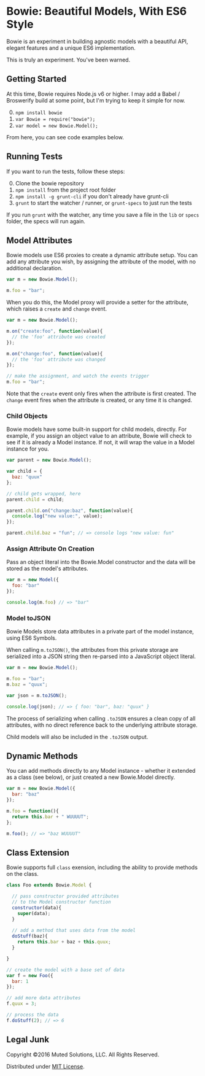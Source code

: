 # Bowie: Beautiful Models, With ES6 Style

Bowie is an experiment in building agnostic models with a 
beautiful API, elegant features and a unique ES6 implementation.

This is truly an experiment. You've been warned.

## Getting Started

At this time, Bowie requires Node.js v6 or higher. I may add
a Babel / Broswerify build at some point, but I'm trying to
keep it simple for now.

0. `npm install bowie`
0. `var Bowie = require("bowie");`
0. `var model = new Bowie.Model();`

From here, you can see code examples below.

## Running Tests

If you want to run the tests, follow these steps:

0. Clone the bowie repository
0. `npm install` from the project root folder
0. `npm install -g grunt-cli` if you don't already have grunt-cli
0. `grunt` to start the watcher / runner, or `grunt-specs` to just run the tests

If you run `grunt` with the watcher, any time you save a file in the `lib` or
`specs` folder, the specs will run again.

## Model Attributes

Bowie models use ES6 proxies to create a dynamic attribute setup.
You can add any attribute you wish, by assigning the attribute of the 
model, with no additional declaration.

```js
var m = new Bowie.Model();

m.foo = "bar";
```

When you do this, the Model proxy will provide a setter for the
attribute, which raises a `create` and `change` event.

```js
var m = new Bowie.Model();

m.on("create:foo", function(value){
  // the 'foo' attribute was created
});

m.on("change:foo", function(value){
  // the 'foo' attribute was changed
});

// make the assignment, and watch the events trigger
m.foo = "bar";
```

Note that the `create` event only fires when the attribute is
first created. The `change` event fires when the attribute is
created, or any time it is changed.

### Child Objects

Bowie models have some built-in support for child models, directly.
For example, if you assign an object value to an attribute, Bowie
will check to see if it is already a Model instance. If not, it will
wrap the value in a Model instance for you.

```js
var parent = new Bowie.Model();

var child = {
  baz: "quux"
};

// child gets wrapped, here
parent.child = child;

parent.child.on("change:baz", function(value){
  console.log("new value:", value);
});

parent.child.baz = "fun"; // => console logs "new value: fun"
```

### Assign Attribute On Creation

Pass an object literal into the Bowie.Model constructor and the data
will be stored as the model's attributes.

```js
var m = new Model({
  foo: "bar"
});

console.log(m.foo) // => "bar"
```

### Model toJSON

Bowie Models store data attributes in a private part of the
model instance, using ES6 Symbols. 

When calling `m.toJSON()`, the attributes from this private
storage are serialized into a JSON string then re-parsed into
a JavaScript object literal. 

```js
var m = new Bowie.Model();

m.foo = "bar";
m.baz = "quux";

var json = m.toJSON();

console.log(json); // => { foo: "bar", baz: "quux" }
```

The process of serializing when calling `.toJSON` 
ensures a clean copy of all attributes, with no direct
reference back to the underlying attribute storage.

Child models will also be included in the `.toJSON` output.

## Dynamic Methods

You can add methods directly to any Model instance - whether it extended
as a class (see below), or just created a new Bowie.Model directly.

```js
var m = new Bowie.Model({
  bar: "baz"
});

m.foo = function(){
  return this.bar + " WUUUUT";
};

m.foo(); // => "baz WUUUUT"
```

## Class Extension

Bowie supports full `class` exension, including the ability to provide
methods on the class.

```js
class Foo extends Bowie.Model {

  // pass constructor provided attributes
  // to the Model constructor function
  constructor(data){
    super(data);
  }
  
  // add a method that uses data from the model
  doStuff(baz){
    return this.bar + baz + this.quux;
  }

}

// create the model with a base set of data
var f = new Foo({
  bar: 1
});

// add more data attributes
f.quux = 3;

// process the data
f.doStuff(2); // => 6
```

## Legal Junk

Copyright &copy;2016 Muted Solutions, LLC. All Rights Reserved.

Distributed under [MIT License](http://mutedsolutions.mit-license.org).
